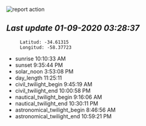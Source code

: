 ![report action](https://github.com/matiasz8/actions-for-reports/workflows/report%20action/badge.svg?branch=develop) 


## *****Last update 01-09-2020 03:28:37*****



		 Latitud: -34.61315
		 Longitud: -58.37723

 - sunrise 	 10:10:33 AM
 - sunset 	 9:35:44 PM
 - solar_noon 	 3:53:08 PM
 - day_length 	 11:25:11
 - civil_twilight_begin 	 9:45:19 AM
 - civil_twilight_end 	 10:00:58 PM
 - nautical_twilight_begin 	 9:16:06 AM
 - nautical_twilight_end 	 10:30:11 PM
 - astronomical_twilight_begin 	 8:46:56 AM
 - astronomical_twilight_end 	 10:59:21 PM
